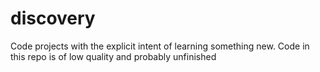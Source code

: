 # discovery
Code projects with the explicit intent of learning something new. Code in this repo is of low quality and probably unfinished
